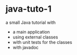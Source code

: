 # java-tuto-1

a small Java tutorial with
* a main application
* using external classes
* with unit tests for the classes
* with javadoc
